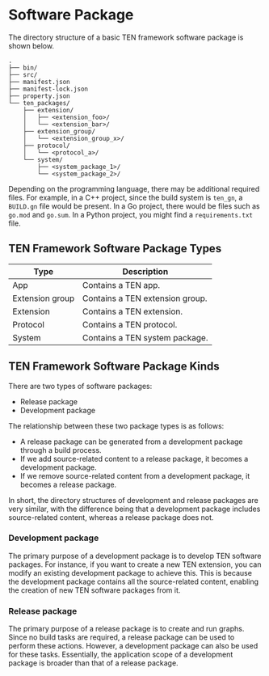 # Software Package

The directory structure of a basic TEN framework software package is shown below.

``` text
.
├── bin/
├── src/
├── manifest.json
├── manifest-lock.json
├── property.json
└── ten_packages/
    ├── extension/
    │   ├── <extension_foo>/
    │   └── <extension_bar>/
    ├── extension_group/
    │   └── <extension_group_x>/
    ├── protocol/
    │   └── <protocol_a>/
    └── system/
        ├── <system_package_1>/
        └── <system_package_2>/
```

Depending on the programming language, there may be additional required files. For example, in a C++ project, since the build system is `ten_gn`, a `BUILD.gn` file would be present. In a Go project, there would be files such as `go.mod` and `go.sum`. In a Python project, you might find a `requirements.txt` file.

## TEN Framework Software Package Types

| Type            | Description                     |
|-----------------|---------------------------------|
| App             | Contains a TEN app.             |
| Extension group | Contains a TEN extension group. |
| Extension       | Contains a TEN extension.       |
| Protocol        | Contains a TEN protocol.        |
| System          | Contains a TEN system package.  |

## TEN Framework Software Package Kinds

There are two types of software packages:

- Release package
- Development package

The relationship between these two package types is as follows:

- A release package can be generated from a development package through a build process.
- If we add source-related content to a release package, it becomes a development package.
- If we remove source-related content from a development package, it becomes a release package.

In short, the directory structures of development and release packages are very similar, with the difference being that a development package includes source-related content, whereas a release package does not.

### Development package

The primary purpose of a development package is to develop TEN software packages. For instance, if you want to create a new TEN extension, you can modify an existing development package to achieve this. This is because the development package contains all the source-related content, enabling the creation of new TEN software packages from it.

### Release package

The primary purpose of a release package is to create and run graphs. Since no build tasks are required, a release package can be used to perform these actions. However, a development package can also be used for these tasks. Essentially, the application scope of a development package is broader than that of a release package.

